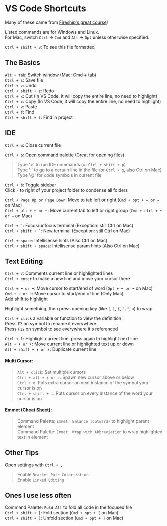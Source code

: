 # VS Code Shortcuts

Many of these came from [Fireship's great course](https://fireship.io/courses/vscode-tricks)!

Listed commands are for Windows and Linux. \
For Mac, switch `Ctrl` -> `Cmd` and `Alt` -> `Opt` unless otherwise specified.

`Ctrl + shift + v`: To see this file formatted

## The Basics

`Alt + tab`: Switch window (Mac: Cmd + tab) \
`Ctrl + s`: Save file \
`Ctrl + z`: Undo \
`Ctrl + shift + z`: Redo \
`Ctrl + x`: Cut (In VS Code, it will copy the entire line, no need to highlight) \
`Ctrl + c`: Copy (In VS Code, it will copy the entire line, no need to highlight) \
`Ctrl + v`: Paste \
`Ctrl + f`: Find \
`Ctrl + shift + f`: Find in project

## IDE

`Ctrl + w`: Close current file

`Ctrl + p`: Open command palette (Great for opening files)

> Type '>' to run IDE commands (or `Ctrl + shift + p`) \
> Type ':' to go to a certain line in the file (or `Ctrl + g`, also Ctrl on Mac) \
> Type '@' for code symbols in current file

`Ctrl + b`: Toggle sidebar \
Click `-` to right of your project folder to condense all folders

`Ctrl + Page Up or Page Down`: Move to tab left or right (`Cmd + opt + ⬅️ or ➡️` on Mac) \
`Ctrl + alt + ⬅️ or ➡️`: Move current tab to left or right group (`Cmd + ctrl + ⬅️ or ➡️` on Mac)

`` Ctrl + ` ``: Focus/unfocus terminal (Exception: still Ctrl on Mac) \
`` Ctrl + shift + ` ``: New terminal (Exception: still Ctrl on Mac)

`Ctrl + space`: Intellisense hints (Also Ctrl on Mac) \
`Ctrl + shift + space`: Intellisense param hints (Also Ctrl on Mac)

## Text Editing

`Ctrl + /`: Comments current line or highlighted lines \
`Ctrl + enter` to make a new line and move your cursor there

`Ctrl + ⬅️ or ➡️`: Move cursor to start/end of word (`Opt + ⬅️ or ➡️` on Mac) \
`Cmd + ⬅️ or ➡️`: Move cursor to start/end of line (Only Mac) \
Add shift to highlight

Highlight something, then press opening key (like `(`, `[`, `{`, `'`, `"`, `<`) to wrap

`Ctrl + click` a variable or function to view the definition \
Press `F2` on symbol to rename it everywhere \
Press `F12` on symbol to see everywhere it's referenced

`Ctrl + l`: Highlight current line, press again to highlight next line \
`Alt + ⬆️ or ⬇️`: Move current line or highlighted text up or down \
`Alt + shift + ⬆️ or ⬇️`: Duplicate current line

#### Multi Cursor:

> `Alt + click`: Set multiple cursors \
> `Ctrl + alt + ⬆️ or ⬇️`: Spawn new cursor above or below \
> `Ctrl + d`: Puts extra cursor on next instance of the symbol your cursor is on \
> `Ctrl + shift + l`: Puts cursor on every instance of the word your cursor is on

#### Emmet ([Cheat Sheet](https://docs.emmet.io/cheat-sheet/)):

> Command Palette: `Emmet: Balance (outward)` to highlight parent element \
> Command Palette: `Emmet: Wrap with Abbreviation` to wrap highlighted text in element

## Other Tips

Open settings with `Ctrl + ,`

> Enable `Bracket Pair Colorization` \
> Enable `Linked Editing`

## Ones I use less often

Command Palette: `Fold All` to fold all code in the focused file \
`Ctrl + shift + [`: Fold section (`Cmd + opt + [` on Mac) \
`Ctrl + shift + ]`: Unfold section (`Cmd + opt + ]` on Mac)
